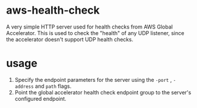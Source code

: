 # aws-health-check

A very simple HTTP server used for health checks from AWS Global Accelerator. This is used to check the "health" of any UDP listener, since the accelerator doesn't support UDP health checks.

# usage

1) Specify the endpoint parameters for the server using the `-port` , `-address` and `path` flags.
2) Point the global accelerator health check endpoint group to the server's configured endpoint.
